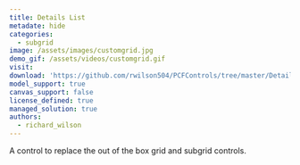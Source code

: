 ```yaml
---
title: Details List
metadate: hide
categories:
  - subgrid
image: /assets/images/customgrid.jpg
demo_gif: /assets/videos/customgrid.gif
visit: 
download: 'https://github.com/rwilson504/PCFControls/tree/master/DetailListGrid'
model_support: true
canvas_support: false
license_defined: true
managed_solution: true
authors:
  - richard_wilson
---
```

A control to replace the out of the box grid and subgrid controls.
